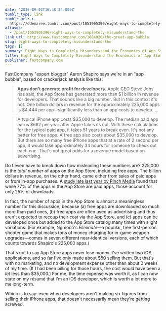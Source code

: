 ```yaml
---
date: '2010-09-02T16:38:24.000Z'
tumblr_type: link
tumblr_url: >-
  https://ddemaree.tumblr.com/post/1053905396/eight-ways-to-completely-misunderstand-the
aliases:
  - /post/1053905396/eight-ways-to-completely-misunderstand-the
link_url: http://www.fastcompany.com/1684020/the-great-app-bubble
slug: eight-ways-to-completely-misunderstand-the
tags: []
summary: Eight Ways to Completely Misunderstand the Economics of App Stores
title: Eight Ways to Completely Misunderstand the Economics of App Stores
publisher: fastcompany.com
---
```


FastCompany "expert blogger" Aaron Shapiro says we're in an "app bubble", based on crackerjack analysis like this:

> **Apps don't generate profit for developers.** Apple CEO Steve Jobs has said, the App Store has generated more than $1 billion in revenue for developers. That sounds like a big number. But in this context it's not. One billion dollars in revenue for the approximately 225,000 apps is $4,444 per app--significantly less than an app costs to develop. &hellip; 

> A typical iPhone app costs $35,000 to develop. The median paid app earns $682 per year after Apple takes its cut. With these calculations for the typical paid app, it takes 51 years to break even. It's not any better for free apps. A free app also costs about $35,000 to develop. But there are so many free iPhone apps that at a rate of 2 second per app, it would take approximately 34 hours for someone to check out each one. That's not great odds for a revenue model based on advertising.

Do I even have to break down how misleading these numbers are? 225,000 is the _total number_ of apps on the App Store, including free apps. The billion dollars in revenue, on the other hand, came either from sales of paid apps or from in-app purchases. A [study late last year by Pinch Media](http://www.pinchmedia.com/blog/paid-applications-on-the-app-store-from-360idev/) found that while 77% of the apps in the App Store are paid apps, those account for only 25% of downloads.

In fact, the number of apps in the App Store is almost a meaningless number for this discussion, because (a) free apps are downloaded so much more than paid ones, (b) free apps are often used as advertising and thus aren't expected to recoup their cost via the App Store, and (c) apps can be developed once but added to the App Store catalog many times with slight variations. (For example, Ngmoco's _Eliminate_—a popular, free first-person shooter game that makes tons of money charging for in-game weapon upgrades—comes in seven different near-identical versions, each of which counts towards Shapiro's 225,000 apps.)

That's not to say App Store apps never lose money. I've written two iOS applications, and so far I've only made about $50 selling them. But that's with _no_ marketing, and no development expense other than about 2 weeks of my time. (If I had been billing for those hours, the cost would have been a _lot_ less than $35,000.) For me, the time expense was worth it, as I can now state on my résumé that I'm an iOS developer, which is worth a lot more to me long-term.

Which is to say: even when developers aren't making six figures from selling their iPhone apps, that doesn't necessarily mean they're getting screwed.